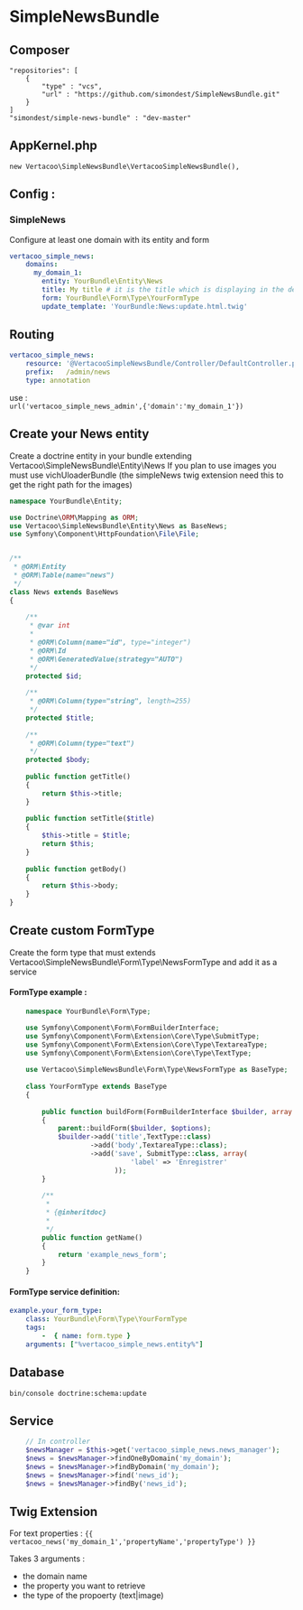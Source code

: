 # SimpleNewsBundle

## Composer
	"repositories": [
        {
	        "type" : "vcs",
	        "url" : "https://github.com/simondest/SimpleNewsBundle.git"
	    }
    ]
    "simondest/simple-news-bundle" : "dev-master"

## AppKernel.php
    new Vertacoo\SimpleNewsBundle\VertacooSimpleNewsBundle(),
    
## Config :
### SimpleNews
Configure at least one domain with its entity and form
```yaml
vertacoo_simple_news:
    domains: 
      my_domain_1: 
      	entity: YourBundle\Entity\News
      	title: My title # it is the title which is displaying in the default admin template
        form: YourBundle\Form\Type\YourFormType 
        update_template: 'YourBundle:News:update.html.twig'
```    
## Routing
```yaml
vertacoo_simple_news:
    resource: '@VertacooSimpleNewsBundle/Controller/DefaultController.php'
    prefix:   /admin/news
    type: annotation
```	    
use :  
    `url('vertacoo_simple_news_admin',{'domain':'my_domain_1'})`
        
## Create your News entity
Create a doctrine entity in your bundle extending Vertacoo\SimpleNewsBundle\Entity\News
If you plan to use images you must use vichUloaderBundle (the simpleNews twig extension need this to get the right path for the images)
````php
namespace YourBundle\Entity;

use Doctrine\ORM\Mapping as ORM;
use Vertacoo\SimpleNewsBundle\Entity\News as BaseNews;
use Symfony\Component\HttpFoundation\File\File;


/**
 * @ORM\Entity
 * @ORM\Table(name="news")
 */
class News extends BaseNews
{
    
    /**
     * @var int
     *
     * @ORM\Column(name="id", type="integer")
     * @ORM\Id
     * @ORM\GeneratedValue(strategy="AUTO")
     */
    protected $id;
    
    /**
     * @ORM\Column(type="string", length=255)
     */
    protected $title;
    
    /**
     * @ORM\Column(type="text")
     */
    protected $body;
    
    public function getTitle()
    {
        return $this->title;
    }
    
    public function setTitle($title)
    {
        $this->title = $title;
        return $this;
    }
    
    public function getBody()
    {
        return $this->body;
    }
}
````	


## Create custom FormType
Create the form type that must extends Vertacoo\SimpleNewsBundle\Form\Type\NewsFormType and add it as a service

#### FormType example :
````php
	namespace YourBundle\Form\Type;

	use Symfony\Component\Form\FormBuilderInterface;
	use Symfony\Component\Form\Extension\Core\Type\SubmitType;
	use Symfony\Component\Form\Extension\Core\Type\TextareaType;
	use Symfony\Component\Form\Extension\Core\Type\TextType;
	
	use Vertacoo\SimpleNewsBundle\Form\Type\NewsFormType as BaseType;
	
	class YourFormType extends BaseType
	{
	
	    public function buildForm(FormBuilderInterface $builder, array $options)
	    {
	        parent::buildForm($builder, $options);
	        $builder->add('title',TextType::class)
	        		->add('body',TextareaType::class);
	        		->add('save', SubmitType::class, array(
					          'label' => 'Enregistrer'
					      ));
	    }
	
	    /**
	     *
	     * {@inheritdoc}
	     *
	     */
	    public function getName()
	    {
	        return 'example_news_form';
	    }
	}
````
#### FormType service definition:
````yaml
example.your_form_type:
    class: YourBundle\Form\Type\YourFormType
    tags:
        -  { name: form.type }
    arguments: ["%vertacoo_simple_news.entity%"]
````

## Database
	bin/console doctrine:schema:update    

## Service
````php
	// In controller
	$newsManager = $this->get('vertacoo_simple_news.news_manager');
    $news = $newsManager->findOneByDomain('my_domain');
    $news = $newsManager->findByDomain('my_domain');
    $news = $newsManager->find('news_id');
    $news = $newsManager->findBy('news_id');
````   
## Twig Extension
For text properties :
	`{{ vertacoo_news('my_domain_1','propertyName','propertyType') }}`

Takes 3 arguments :
- the domain name
- the property you want to retrieve
- the type of the propoerty (text|image)


